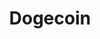 ---
layout: default
title: Dogecoin
nav_order: 3
has_children: true
parent: Crypto Assets - Energy and Emissions Data
---